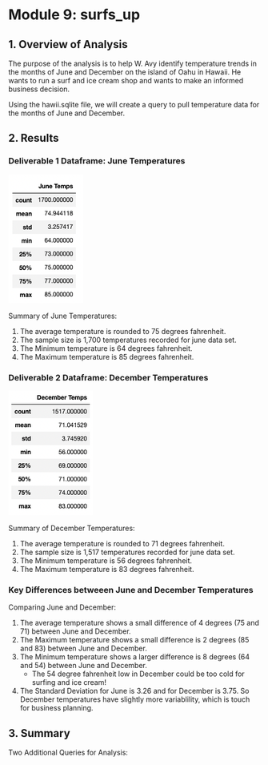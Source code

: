 # Module 9: surfs_up

## 1. Overview of Analysis 

The purpose of the analysis is to help W. Avy identify temperature trends in the months of June and December on the island of Oahu in Hawaii. He wants to run a surf and ice cream shop and wants to make an informed business decision. 

Using the hawii.sqlite file, we will create a query to pull temperature data for the months of June and December.


## 2. Results


### Deliverable 1 Dataframe: June Temperatures

![dev_1](images/June_temps.png "June Image")

Summary of June Temperatures:
  1. The average temperature is rounded to 75 degrees fahrenheit.
  2. The sample size is 1,700 temperatures recorded for june data set.
  3. The Minimum temperature is 64 degrees fahrenheit. 
  4. The Maximum temperature is 85 degrees fahrenheit.


### Deliverable 2 Dataframe: December Temperatures

![dev_2](images/December_temps.png "December Image")

Summary of December Temperatures:
  1. The average temperature is rounded to 71 degrees fahrenheit.
  2. The sample size is 1,517 temperatures recorded for june data set. 
  3. The Minimum temperature is 56 degrees fahrenheit.
  4. The Maximum temperature is 83 degrees fahrenheit.

### Key Differences betweeen June and December Temperatures

Comparing June and December:
  1. The average temperature shows a small difference of 4 degrees (75 and 71) between June and December. 
  2. The Maximum temperature shows a small difference is 2 degrees (85 and 83) between June and December.
  3. The Minimum temperature shows a larger difference is 8 degrees (64 and 54) between June and December.
      - The 54 degree fahrenheit low in December could be too cold for surfing and ice cream!
  4. The Standard Deviation for June is 3.26 and for December is 3.75. So December temperatures have slightly more variablility, which is touch for business planning. 


## 3. Summary



Two Additional Queries for Analysis:









